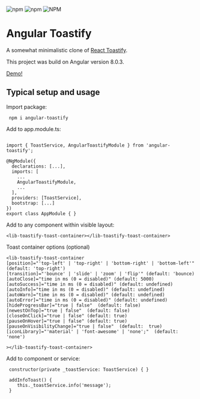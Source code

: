 ![npm](https://img.shields.io/npm/dm/angular-toastify.svg?label=%E2%8F%ACdownloads&style=for-the-badge)
![npm](https://img.shields.io/npm/v/angular-toastify.svg?style=for-the-badge)
![NPM](https://img.shields.io/npm/l/angular-toastify.svg?label=%F0%9F%93%9Clicense&style=for-the-badge)


# Angular Toastify
A somewhat minimalistic clone of [React Toastify](https://github.com/fkhadra/react-toastify).

This project was build on Angular version 8.0.3.

[Demo!](https://scenius-software.github.io/angular-toastify/)

## Typical setup and usage

Import package:

``` npm i angular-toastify``` 

Add to app.module.ts:

```

import { ToastService, AngularToastifyModule } from 'angular-toastify'; 

@NgModule({
  declarations: [...],
  imports: [
    ...
    AngularToastifyModule,
    ...
  ],
  providers: [ToastService],
  bootstrap: [...]
})
export class AppModule { }

```

Add to any component within visible layout:
```
<lib-toastify-toast-container></lib-toastify-toast-container>
```

Toast container options (optional)

```
<lib-toastify-toast-container 
[position]="'top-left' | 'top-right' | 'bottom-right' | 'bottom-left'"  (default: 'top-right')
[transition]="'bounce' | 'slide' | 'zoom' | 'flip'" (default: 'bounce)
[autoClose]="time in ms (0 = disabled)" (default: 5000)
[autoSuccess]="time in ms (0 = disabled)" (default: undefined)
[autoInfo]="time in ms (0 = disabled)" (default: undefined)
[autoWarn]="time in ms (0 = disabled)" (default: undefined)
[autoError]="time in ms (0 = disabled)" (default: undefined)
[hideProgressBar]="true | false"  (default: false)
[newestOnTop]="true | false"  (default: false)
[closeOnClick]="true | false" (default: true)
[pauseOnHover]="true | false" (default: true)
[pauseOnVisibilityChange]="true | false"  (default:  true)
[iconLibrary]="'material' | 'font-awesome' | 'none';"  (default: 'none')

></lib-toastify-toast-container>
```

Add to component or service:
```
 constructor(private _toastService: ToastService) { }

 addInfoToast() {
    this._toastService.info('message');
 }
```

